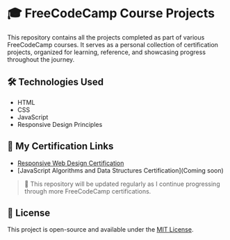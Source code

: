 # 🎓 FreeCodeCamp Course Projects

This repository contains all the projects completed as part of various FreeCodeCamp courses. It serves as a personal collection of certification projects, organized for learning, reference, and showcasing progress throughout the journey.

## 🛠️ Technologies Used

- HTML  
- CSS  
- JavaScript  
- Responsive Design Principles  

## 🏅 My Certification Links

- [Responsive Web Design Certification](https://www.freecodecamp.org/certification/dipanshuu/responsive-web-design)
- [JavaScript Algorithms and Data Structures Certification](Coming soon)

> 🔄 This repository will be updated regularly as I continue progressing through more FreeCodeCamp certifications.

## 📜 License

This project is open-source and available under the [MIT License](LICENSE).